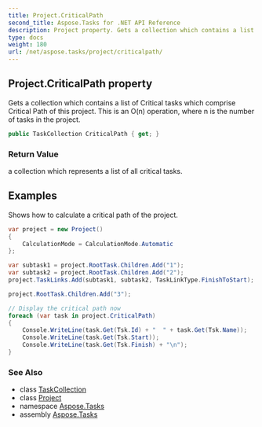 ```yaml
---
title: Project.CriticalPath
second_title: Aspose.Tasks for .NET API Reference
description: Project property. Gets a collection which contains a list of Critical tasks which comprise Critical Path of this project. This is an On operation where n is the number of tasks in the project
type: docs
weight: 180
url: /net/aspose.tasks/project/criticalpath/
---
```

## Project.CriticalPath property

Gets a collection which contains a list of Critical tasks which comprise Critical Path of this project. This is an O(n) operation, where n is the number of tasks in the project.

```csharp
public TaskCollection CriticalPath { get; }
```

### Return Value

a collection which represents a list of all critical tasks.

## Examples

Shows how to calculate a critical path of the project.

```csharp
var project = new Project()
{
    CalculationMode = CalculationMode.Automatic
};

var subtask1 = project.RootTask.Children.Add("1");
var subtask2 = project.RootTask.Children.Add("2");
project.TaskLinks.Add(subtask1, subtask2, TaskLinkType.FinishToStart);

project.RootTask.Children.Add("3");

// Display the critical path now
foreach (var task in project.CriticalPath)
{
    Console.WriteLine(task.Get(Tsk.Id) + "  " + task.Get(Tsk.Name));
    Console.WriteLine(task.Get(Tsk.Start));
    Console.WriteLine(task.Get(Tsk.Finish) + "\n");
}
```

### See Also

* class [TaskCollection](../../taskcollection/)
* class [Project](../)
* namespace [Aspose.Tasks](../../project/)
* assembly [Aspose.Tasks](../../../)


